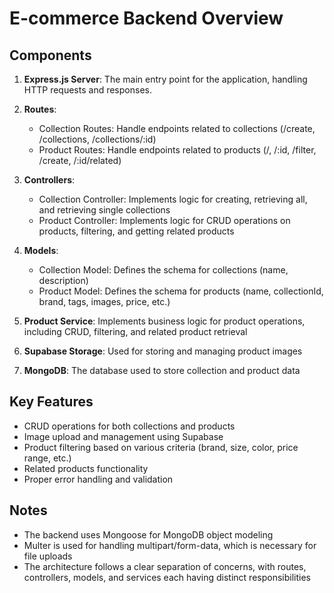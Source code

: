 # E-commerce Backend Overview

## Components

1. **Express.js Server**: The main entry point for the application, handling HTTP requests and responses.

2. **Routes**:
   - Collection Routes: Handle endpoints related to collections (/create, /collections, /collections/:id)
   - Product Routes: Handle endpoints related to products (/, /:id, /filter, /create, /:id/related)

3. **Controllers**:
   - Collection Controller: Implements logic for creating, retrieving all, and retrieving single collections
   - Product Controller: Implements logic for CRUD operations on products, filtering, and getting related products

4. **Models**:
   - Collection Model: Defines the schema for collections (name, description)
   - Product Model: Defines the schema for products (name, collectionId, brand, tags, images, price, etc.)

5. **Product Service**: Implements business logic for product operations, including CRUD, filtering, and related product retrieval

6. **Supabase Storage**: Used for storing and managing product images

7. **MongoDB**: The database used to store collection and product data

## Key Features

- CRUD operations for both collections and products
- Image upload and management using Supabase
- Product filtering based on various criteria (brand, size, color, price range, etc.)
- Related products functionality
- Proper error handling and validation

## Notes

- The backend uses Mongoose for MongoDB object modeling
- Multer is used for handling multipart/form-data, which is necessary for file uploads
- The architecture follows a clear separation of concerns, with routes, controllers, models, and services each having distinct responsibilities